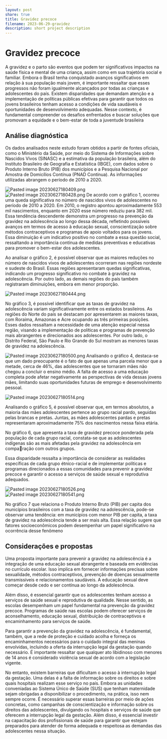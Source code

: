 ```yaml
---
layout: post
share: true
title: Gravidez precoce
filename: 2023-06-29-gravidez
description: short project description
---
```

# Gravidez precoce

A gravidez e o parto são eventos que podem ter significativos impactos na saúde física e mental de uma criança, assim como em sua trajetória social e familiar. Embora o Brasil tenha conquistado avanços significativos em relação à sua população mais jovem, é importante ressaltar que esses progressos não foram igualmente alcançados por todas as crianças e adolescentes do país. Existem disparidades que demandam atenção e a implementação de políticas públicas efetivas para garantir que todos os jovens brasileiros tenham acesso a condições de vida saudáveis e oportunidades de desenvolvimento adequadas. Nesse contexto, é fundamental compreender os desafios enfrentados e buscar soluções que promovam a equidade e o bem-estar de toda a juventude brasileira

## Análise diagnóstica
Os dados analisados neste estudo foram obtidos a partir de fontes oficiais, como o Ministério da Saúde, por meio do Sistema de Informações sobre Nascidos Vivos (SINASC) e a estimativa da população brasileira, além do Instituto Brasileiro de Geografia e Estatística (IBGE), com dados sobre o Produto Interno Bruto (PIB) dos municípios e a Pesquisa Nacional por Amostra de Domicílios Contínua (PNAD Contínua). As informações utilizadas abrangem o período de 2010 a 2020.

![Pasted image 20230627180409.png](/assets/images/Obsidian/Pasted%20image%2020230627180409.png)
![Pasted image 20230627180428.png](/assets/images/Obsidian/Pasted%20image%2020230627180428.png)
De acordo com o gráfico 1, ocorreu uma queda significativa no número de nascidos vivos de adolescentes no período de 2010 a 2020. Em 2010, o registro apontou aproximadamente 553 mil nascimentos, enquanto em 2020 esse número reduziu para 382 mil. Essa tendência descendente demonstra um progresso na prevenção da gravidez na adolescência ao longo dessa década, refletindo possíveis avanços em termos de acesso à educação sexual, conscientização sobre métodos contraceptivos e programas de apoio voltados para os jovens. Essa diminuição é um indicativo positivo no combate a essa questão social, ressaltando a importância contínua de medidas preventivas e educativas para promover o bem-estar dos adolescentes.

Ao analisar o gráfico 2, é possível observar que as maiores reduções no número de nascidos vivos de adolescentes ocorreram nas regiões nordeste e sudeste do Brasil. Essas regiões apresentaram quedas significativas, indicando um progresso significativo no combate à gravidez na adolescência. Por outro lado, as  demais regiões do país também registraram diminuições, embora em menor proporção.


![Pasted image 20230627180444.png](/assets/images/Obsidian/Pasted%20image%2020230627180444.png)

No gráfico 3, é possível identificar que as taxas de gravidez na adolescência variam significativamente entre os estados brasileiros. As regiões do Norte do país se destacam por apresentarem as maiores taxas, com Roraima, Amazonas e Acre ocupando as três primeiras posições. Esses dados ressaltam a necessidade de uma atenção especial nessa região, visando a implementação de políticas e programas de prevenção mais abrangentes e direcionados aos adolescentes. Por outro lado, o Distrito Federal, São Paulo e Rio Grande do Sul mostram as menores taxas de gravidez na adolescência.

![Pasted image 20230627180500.png](/assets/images/Obsidian/Pasted%20image%2020230627180500.png)
Analisando o gráfico 4, destaca-se que um dado preocupante é o fato de que apenas uma parcela menor que a metade, cerca de 46%, das adolescentes que se tornaram mães não chegou a concluir o ensino médio. A falta de acesso a uma educação completa pode afetar negativamente as perspectivas de vida dessas jovens mães, limitando suas oportunidades futuras de emprego e desenvolvimento pessoal.

![Pasted image 20230627180514.png](/assets/images/Obsidian/Pasted%20image%2020230627180514.png)

Analisando o gráfico 5, é possível observar que, em termos absolutos, a maioria das mães adolescentes pertence ao grupo racial pardo, seguidas pelas brancas e pretas. Juntas, as mães adolescentes pardas e pretas representaram aproximadamente 75% dos nascimentos nessa faixa etária. 

No gráfico 6, que apresenta a taxa de gravidez precoce ponderada pela população de cada grupo racial, constata-se que as adolescentes indígenas são as mais afetadas pela gravidez na adolescência em comparação com outros grupos. 

Essa disparidade ressalta a importância de considerar as realidades específicas de cada grupo étnico-racial e de implementar políticas e programas direcionados a essas comunidades para prevenir a gravidez precoce e garantir o acesso a serviços de saúde sexual e reprodutiva adequados.

![Pasted image 20230627180526.png](/assets/images/Obsidian/Pasted%20image%2020230627180526.png)
![Pasted image 20230627180541.png](/assets/images/Obsidian/Pasted%20image%2020230627180541.png)

No gráfico 7 que relaciona o Produto Interno Bruto (PIB) per capita dos municípios brasileiros com a taxa de gravidez na adolescência, pode-se observar uma tendência: em municípios com menor PIB per capita, a taxa de gravidez na adolescência tende a ser mais alta. Essa relação sugere que fatores socioeconômicos podem desempenhar um papel significativo na ocorrência desse fenômeno

## Considerações e propostas

Uma proposta importante para prevenir a gravidez na adolescência é a integração de uma educação sexual abrangente e baseada em evidências no currículo escolar. Isso implica em fornecer informações precisas sobre sexualidade, métodos contraceptivos, prevenção de doenças sexualmente transmissíveis e relacionamentos saudáveis. A educação sexual deve começar desde cedo e ser contínua ao longo da adolescência.

Além disso, é essencial garantir que os adolescentes tenham acesso a serviços de saúde sexual e reprodutiva de qualidade. Nesse sentido, as escolas desempenham um papel fundamental na prevenção da gravidez precoce. Programas de saúde nas escolas podem oferecer serviços de aconselhamento, educação sexual, distribuição de contraceptivos e encaminhamento para serviços de saúde.

Para garantir a prevenção da gravidez na adolescência, é fundamental, também, que a rede de proteção e cuidado acolha e forneça os encaminhamentos necessários para o cuidado integral das meninas envolvidas, incluindo a oferta da interrupção legal da gestação quando necessário. É importante ressaltar que qualquer ato libidinoso com menores de 14 anos é considerado violência sexual de acordo com a legislação vigente.

No entanto, existem barreiras que dificultam o acesso à interrupção legal da gestação. Uma delas é a falta de informação sobre os direitos e sobre quais hospitais realizam esse serviço no país. Embora as unidades conveniadas ao Sistema Único de Saúde (SUS) que tenham maternidade sejam obrigadas a disponibilizar o procedimento, na prática, isso nem sempre ocorre.
É necessário superar essas barreiras por meio de ações concretas, como campanhas de conscientização e informação sobre os direitos das adolescentes, divulgando os hospitais e serviços de saúde que oferecem a interrupção legal da gestação. Além disso, é essencial investir na capacitação dos profissionais de saúde para garantir que estejam preparados para atender de forma adequada e respeitosa as demandas das adolescentes nessa situação.